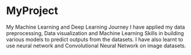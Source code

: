 # MyProject
My Machine Learning and Deep Learning Journey
I have applied my data preprocessing, Data visualization and Machine Learning Skills in building various models to predict outputs from the datasets.
I have also learnt to use neural network and Convolutional Neural Network on image datasets.
